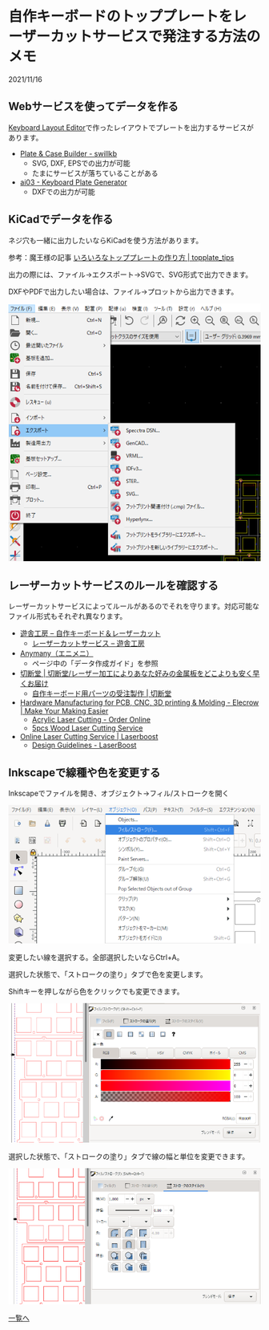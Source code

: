 # 自作キーボードのトッププレートをレーザーカットサービスで発注する方法のメモ

2021/11/16

## Webサービスを使ってデータを作る

[Keyboard Layout Editor](http://www.keyboard-layout-editor.com/)で作ったレイアウトでプレートを出力するサービスがあります。

- [Plate & Case Builder - swillkb](http://builder.swillkb.com/)
  - SVG, DXF, EPSでの出力が可能
  - たまにサービスが落ちていることがある
- [ai03 - Keyboard Plate Generator](https://kbplate.ai03.com/)
  - DXFでの出力が可能

## KiCadでデータを作る

ネジ穴も一緒に出力したいならKiCadを使う方法があります。

参考：魔王様の記事 [いろいろなトッププレートの作り方 | topplate_tips](https://swanmatch.github.io/topplate_tips/)

出力の際には、ファイル→エクスポート→SVGで、SVG形式で出力できます。

DXFやPDFで出力したい場合は、ファイル→プロットから出力できます。

![lasercut1](lasercut1.png)

## レーザーカットサービスのルールを確認する

レーザーカットサービスによってルールがあるのでそれを守ります。対応可能なファイル形式もそれぞれ異なります。

- [遊舎工房 – 自作キーボード＆レーザーカット](https://yushakobo.jp/)
  - [レーザーカットサービス – 遊舎工房](https://yushakobo.jp/lasercut/)
- [Anymany（エニメニ）](https://anymany.net/)
  - ページ中の「データ作成ガイド」を参照
- [切断堂 | 切断堂/レーザー加工によりあなた好みの金属板をどこよりも安く早くお届け](https://setsudando.jp/)
  - [自作キーボード用パーツの受注製作 | 切断堂](https://setsudando.jp/news/%E8%87%AA%E4%BD%9C%E3%82%AD%E3%83%BC%E3%83%9C%E3%83%BC%E3%83%89%E7%94%A8%E3%83%91%E3%83%BC%E3%83%84%E3%81%AE%E5%8F%97%E6%B3%A8%E8%A3%BD%E4%BD%9C/)
- [Hardware Manufacturing for PCB, CNC, 3D printing & Molding - Elecrow | Make Your Making Easier](https://www.elecrow.com/services.html)
  - [Acrylic Laser Cutting - Order Online](https://www.elecrow.com/acrylic-cutting.html)
  - [5pcs Wood Laser Cutting Service](https://www.elecrow.com/5pcs-wood-laser-cutting-service.html)
- [Online Laser Cutting Service | Laserboost](https://www.laserboost.com/)
  - [Design Guidelines - LaserBoost](https://www.laserboost.com/design-guidelines/)

## Inkscapeで線種や色を変更する

Inkscapeでファイルを開き、オブジェクト→フィル/ストロークを開く

![lasercut2](lasercut2.png)

変更したい線を選択する。全部選択したいならCtrl+A。

選択した状態で、「ストロークの塗り」タブで色を変更します。

Shiftキーを押しながら色をクリックでも変更できます。

![lasercut3](lasercut3.png)

選択した状態で、「ストロークの塗り」タブで線の幅と単位を変更できます。

![lasercut4](lasercut4.png)


[一覧へ](../)